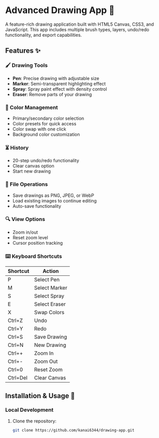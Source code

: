 # Advanced Drawing App 🎨

A feature-rich drawing application built with HTML5 Canvas, CSS3, and JavaScript. This app includes multiple brush types, layers, undo/redo functionality, and export capabilities.

## Features ✨

### 🖌️ Drawing Tools
- **Pen**: Precise drawing with adjustable size
- **Marker**: Semi-transparent highlighting effect
- **Spray**: Spray paint effect with density control
- **Eraser**: Remove parts of your drawing

### 🎨 Color Management
- Primary/secondary color selection
- Color presets for quick access
- Color swap with one click
- Background color customization

### ⏳ History
- 20-step undo/redo functionality
- Clear canvas option
- Start new drawing

### 💾 File Operations
- Save drawings as PNG, JPEG, or WebP
- Load existing images to continue editing
- Auto-save functionality

### 🔍 View Options
- Zoom in/out
- Reset zoom level
- Cursor position tracking

### ⌨️ Keyboard Shortcuts
| Shortcut       | Action          |
|----------------|-----------------|
| P              | Select Pen      |
| M              | Select Marker   |
| S              | Select Spray    |
| E              | Select Eraser   |
| X              | Swap Colors     |
| Ctrl+Z         | Undo            |
| Ctrl+Y         | Redo            |
| Ctrl+S         | Save Drawing    |
| Ctrl+N         | New Drawing     |
| Ctrl++         | Zoom In         |
| Ctrl+-         | Zoom Out        |
| Ctrl+0         | Reset Zoom      |
| Ctrl+Del       | Clear Canvas    |

## Installation & Usage 🚀


### Local Development
1. Clone the repository:
   ```bash
   git clone https://github.com/kanai6344/drawing-app.git
